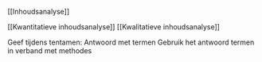 [[Inhoudsanalyse]]

[[Kwantitatieve inhoudsanalyse]]
[[Kwalitatieve inhoudsanalyse]]


Geef tijdens tentamen:
Antwoord met termen
Gebruik het antwoord termen in verband met methodes




